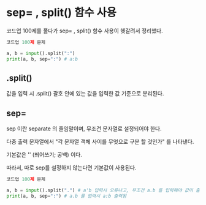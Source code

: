 # sep= , split() 함수 사용

코드업 100제를 풀다가 sep= , split() 함수 사용이 헷갈려서 정리했다.

```py
코드업 100제 문제

a, b = input().split(":")
print(a, b, sep=":") # a:b
```

## .split()

값을 입력 시 .split() 괄호 안에 있는 값을 입력한 값 기준으로 분리된다.

## sep=

sep 이란 separate 의 줄임말이며, 무조건 문자열로 설정되어야 한다.

다중 출력 문자열에서 "각 문자열 객체 사이를 무엇으로 구분 할 것인가" 를 나타낸다.

기본값은 '' (띄어쓰기; 공백) 이다.

따라서, 따로 sep를 설정하지 않는다면 기본값이 사용된다.

```py
코드업 100제 문제

a, b = input().split(".") # a'b 입력시 오류나고, 무조건 a.b 를 입력해야 값이 출력됨
print(a, b, sep=":") # a.b 를 입력시 a:b 출력됨
```
